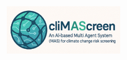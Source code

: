 <p align="center">
  <img src="https://github.com/JGrassi97/cliMAScreen/blob/main/img/logo_chatgpt.png?raw=true" width="260" height="110">
</p>